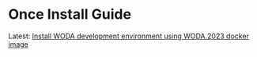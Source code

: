 # Once Install Guide

Latest: [Install WODA development environment using WODA.2023 docker image](./once-install-guide/install-woda-development-environment-using-woda2023-docker-image.md)